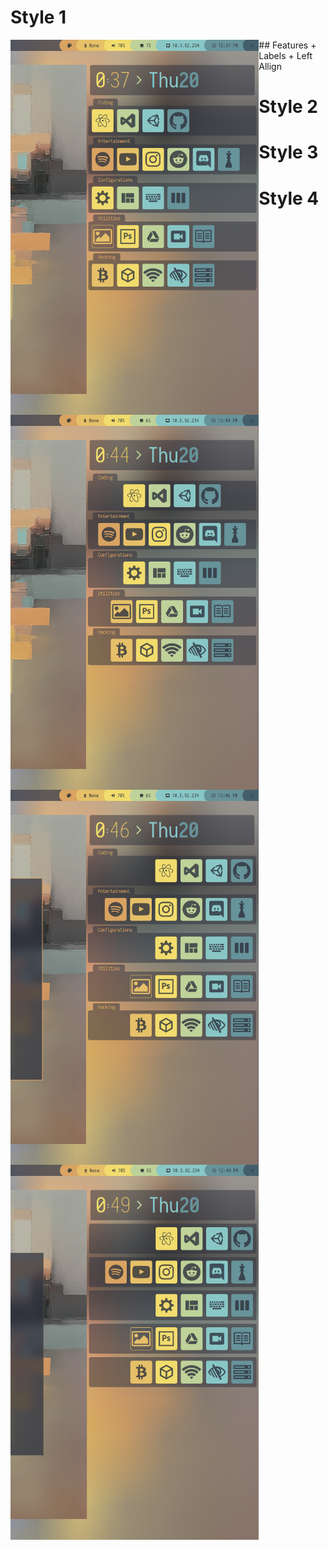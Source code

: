 <h1 align="left">Style 1</h1>
<img src="screenshot1.png" height="600px" align="left">
<div slign="right">
  ## Features
    + Labels
    + Left Allign
</div>
<h1 align="left">Style 2</h1>
<img src="screenshot2.png" height="600px" align="left">

<h1 align="left">Style 3</h1>
<img src="screenshot3.png" height="600px" align="left">

<h1 align="left">Style 4</h1>
<img src="screenshot4.png" height="600px" align="left">
